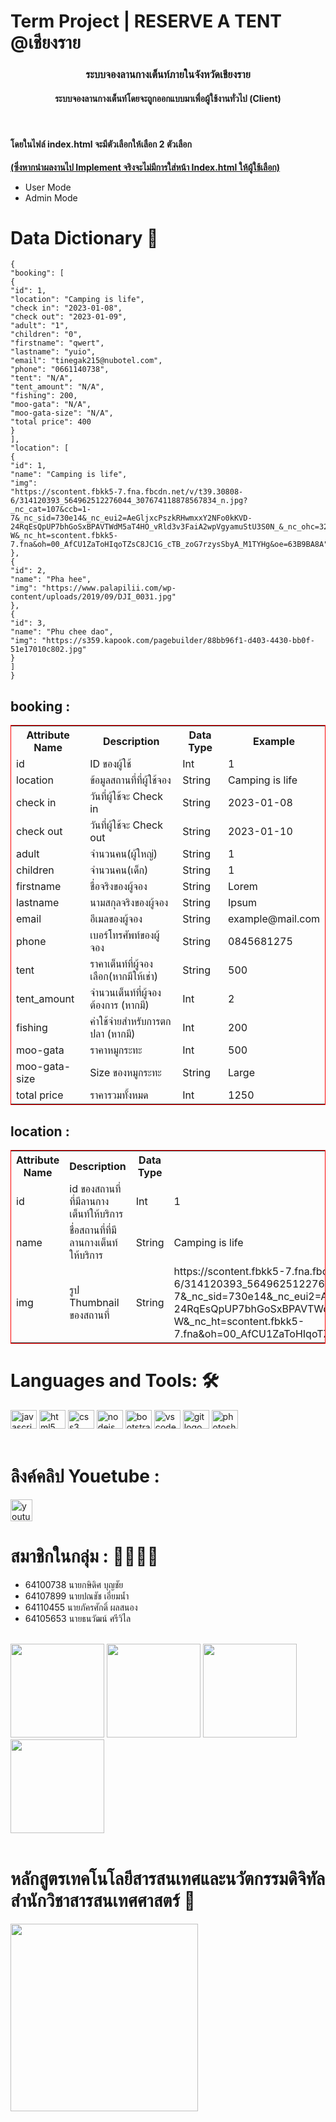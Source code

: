 # Term Project | RESERVE A TENT @เชียงราย
<h3 align="center">ระบบจองลานกางเต็นท์ภายในจังหวัดเชียงราย</h3>
<h4 align="center">ระบบจองลานกางเต็นท์โดยจะถูกออกแบบมาเพื่อผู้ใช้งานทั่วไป (Client) </h4> <br>
<h4> โดยในไฟล์ index.html จะมีตัวเลือกให้เลือก 2 ตัวเลือก</h4>
<b><u>(ซึ่งหากนำผลงานไป Implement จริงจะไม่มีการใส่หน้า Index.html ให้ผู้ใช้เลือก)</u></b>
<ul>
    <li>User Mode</li>
    <li>Admin Mode</li>
</ul>

# Data Dictionary 📖

```
{
"booking": [
{
"id": 1,
"location": "Camping is life",
"check in": "2023-01-08",
"check out": "2023-01-09",
"adult": "1",
"children": "0",
"firstname": "qwert",
"lastname": "yuio",
"email": "tinegak215@nubotel.com",
"phone": "0661140738",
"tent": "N/A",
"tent_amount": "N/A",
"fishing": 200,
"moo-gata": "N/A",
"moo-gata-size": "N/A",
"total price": 400
}
],
"location": [
{
"id": 1,
"name": "Camping is life",
"img":
"https://scontent.fbkk5-7.fna.fbcdn.net/v/t39.30808-6/314120393_564962512276044_307674118878567834_n.jpg?_nc_cat=107&ccb=1-7&_nc_sid=730e14&_nc_eui2=AeGljxcPszkRHwmxxY2NFo0kKVD-24RqEsQpUP7bhGoSxBPAVTWdM5aT4HO_vRld3v3FaiA2wpVgyamuStU3S0N_&_nc_ohc=32xjuF3AEaMAX_dwr-W&_nc_ht=scontent.fbkk5-7.fna&oh=00_AfCU1ZaToHIqoTZsC8JC1G_cTB_zoG7rzysSbyA_M1TYHg&oe=63B9BA8A"
},
{
"id": 2,
"name": "Pha hee",
"img": "https://www.palapilii.com/wp-content/uploads/2019/09/DJI_0031.jpg"
},
{
"id": 3,
"name": "Phu chee dao",
"img": "https://s359.kapook.com/pagebuilder/88bb96f1-d403-4430-bb0f-51e17010c802.jpg"
}
]
}
```
<table style="border: red solid 1px;">
    <thead>
        <h2><b>booking :</b></h2>
    </thead>
    <tr>
        <th>Attribute Name</th>
        <th>Description</th>
        <th>Data Type</th>
        <th>Example</th>
    </tr>
    <tr>
        <td>id</td>
        <td>ID ของผู้ใช้</td>
        <td>Int</td>
        <td>1</td>
    </tr>
    <tr>
        <td>location</td>
        <td>ข้อมูลสถานที่ที่ผู้ใช้จอง</td>
        <td>String</td>
        <td>Camping is life</td>
    </tr>
    <tr>
        <td>check in</td>
        <td>วันที่ผู้ใช้จะ Check in</td>
        <td>String</td>
        <td>2023-01-08</td>
    </tr>
    <tr>
        <td>check out</td>
        <td>วันที่ผู้ใช้จะ Check out</td>
        <td>String</td>
        <td>2023-01-10</td>
    </tr>
    <tr>
        <td>adult</td>
        <td>จำนวนคน(ผู้ใหญ่)</td>
        <td>String</td>
        <td>1</td>
    </tr>
    <tr>
        <td>children</td>
        <td>จำนวนคน(เด็ก)</td>
        <td>String</td>
        <td>1</td>
    </tr>
    <tr>
        <td>firstname</td>
        <td>ชื่อจริงของผู้จอง</td>
        <td>String</td>
        <td>Lorem</td>
    </tr>
    <tr>
        <td>lastname</td>
        <td>นามสกุลจริงของผู้จอง</td>
        <td>String</td>
        <td>Ipsum</td>
    </tr>
    <tr>
        <td>email</td>
        <td>อีเมลของผู้จอง</td>
        <td>String</td>
        <td>example@mail.com</td>
    </tr>
    <tr>
        <td>phone</td>
        <td>เบอร์โทรศัพท์ของผู้จอง</td>
        <td>String</td>
        <td>0845681275</td>
    </tr>
    <tr>
        <td>tent</td>
        <td>ราคาเต็นท์ที่ผู้จองเลือก(หากมีให้เช่า)</td>
        <td>String</td>
        <td>500</td>
    </tr>
    <tr>
        <td>tent_amount</td>
        <td>จำนวนเต็นท์ที่ผู้จองต้องการ (หากมี)</td>
        <td>Int</td>
        <td>2</td>
    </tr>
    <tr>
        <td>fishing</td>
        <td>ค่าใช้จ่ายสำหรับการตกปลา (หากมี)</td>
        <td>Int</td>
        <td>200</td>
    </tr>
    <tr>
        <td>moo-gata</td>
        <td>ราคาหมูกระทะ</td>
        <td>Int</td>
        <td>500</td>
    </tr>
    <tr>
        <td>moo-gata-size</td>
        <td>Size ของหมูกระทะ</td>
        <td>String</td>
        <td>Large</td>
    </tr>
    <tr>
        <td>total price</td>
        <td>ราคารวมทั้งหมด</td>
        <td>Int</td>
        <td>1250</td>
    </tr>
</table>


<table style="border: red solid 1px;">
    <thead>
        <h2><b>location :</b></h2>
    </thead>
    <tr>
        <th>Attribute Name</th>
        <th>Description</th>
        <th>Data Type</th>
        <th>Example</th>
    </tr>
    <tr>
        <td>id</td>
        <td>id ของสถานที่ที่มีลานกางเต็นท์ให้บริการ</td>
        <td>Int</td>
        <td>1</td>
    </tr>
    <tr>
        <td>name</td>
        <td>ชื่อสถานที่ที่มีลานกางเต็นท์ให้บริการ</td>
        <td>String</td>
        <td>Camping is life</td>
    </tr>
    <tr>
        <td>img</td>
        <td>รูป Thumbnail ของสถานที่</td>
        <td>String</td>
        <td>https://scontent.fbkk5-7.fna.fbcdn.net/v/t39.30808-6/314120393_564962512276044_307674118878567834_n.jpg?_nc_cat=107&ccb=1-7&_nc_sid=730e14&_nc_eui2=AeGljxcPszkRHwmxxY2NFo0kKVD-24RqEsQpUP7bhGoSxBPAVTWdM5aT4HO_vRld3v3FaiA2wpVgyamuStU3S0N_&_nc_ohc=32xjuF3AEaMAX_dwr-W&_nc_ht=scontent.fbkk5-7.fna&oh=00_AfCU1ZaToHIqoTZsC8JC1G_cTB_zoG7rzysSbyA_M1TYHg&oe=63B9BA8A</td>
    </tr>
</table>



# Languages and Tools: 🛠
<img src="https://cdn.jsdelivr.net/gh/devicons/devicon/icons/javascript/javascript-original.svg" height="30" width="42"
    alt="javascript logo" />
<img src="https://cdn.jsdelivr.net/gh/devicons/devicon/icons/html5/html5-original.svg" height="30" width="42"
    alt="html5 logo" />
<img src="https://cdn.jsdelivr.net/gh/devicons/devicon/icons/css3/css3-original.svg" height="30" width="42"
    alt="css3 logo" />
<img src="https://cdn.jsdelivr.net/gh/devicons/devicon/icons/nodejs/nodejs-original.svg" height="30" width="42"
    alt="nodejs logo" />
<img src="https://cdn.jsdelivr.net/gh/devicons/devicon/icons/bootstrap/bootstrap-original.svg" height="30" width="42"
    alt="bootstrap logo" />
<img src="https://cdn.jsdelivr.net/gh/devicons/devicon/icons/vscode/vscode-original.svg" height="30" width="42"
    alt="vscode logo" />
<img src="https://cdn.jsdelivr.net/gh/devicons/devicon/icons/git/git-original.svg" height="30" width="42"
    alt="git logo" />
<img src="https://cdn.jsdelivr.net/gh/devicons/devicon/icons/photoshop/photoshop-plain.svg" height="30" width="42"
    alt="photoshop logo" />
<br><br>


# ลิงค์คลิป Youetube :
<div align="left">
    <a href="https://youtu.be/BZJGVPRGCu8"> <img
            src="https://img.shields.io/static/v1?message=Youtube&logo=youtube&label=&color=FF0000&logoColor=white&labelColor=&style=for-the-badge"
            height="35" alt="youtube logo" /></a>
</div>

# สมาชิกในกลุ่ม : 🤷‍♀️🤷‍♂️
- 64100738 นายกษิดิศ บุญชัย
- 64107899 นายปณชัช เอี่ยมน้ำ
- 64110455 นายภัครศักดิ์ ผลสนอง
- 64105653 นายธนวัฒน์ ศรีวิไล
<br><br>

<img height="150" width="150"
    src="https://scontent.fbkk25-1.fna.fbcdn.net/v/t39.30808-6/355867964_2413410482159526_3931598206330439985_n.jpg?_nc_cat=107&ccb=1-7&_nc_sid=a2f6c7&_nc_eui2=AeEiGCZQzbq1pK57MTPrXhFwZtalOnJFKH5m1qU6ckUofnuf4lSJfHQnVIeYlPKpESsLuSRWJS2WbWIjrwSLUnDQ&_nc_ohc=OvCU-saKBuQAX_Aua7r&_nc_ht=scontent.fbkk25-1.fna&oh=00_AfClLmHjaJG78LOJPoT3suUI0JzLXZC3_huxwMeeQPsL8Q&oe=64FE1C3B" />
<img height="150" width="150"
    src="https://scontent.fbkk25-1.fna.fbcdn.net/v/t39.30808-6/371980227_3543077902590424_4719688806673984362_n.jpg?_nc_cat=109&ccb=1-7&_nc_sid=a2f6c7&_nc_eui2=AeFkUdSklSulCZnpOFJI2BH6HvkCJJ78hNEe-QIknvyE0YcobQvHT5iylPfVMp8GjeEd7f17o6aO9LOgV8qICe9O&_nc_ohc=jyuiayf-2x8AX8bccSH&_nc_ht=scontent.fbkk25-1.fna&oh=00_AfBmdgpTVQXVNz7eQEEsnh9XNjumYWJQHvTQQ1XBvneoQw&oe=64FDA4E2" />
<img height="150" width="150"
    src="https://scontent.fbkk25-1.fna.fbcdn.net/v/t1.6435-9/70642065_539813520095903_4457384525135085568_n.jpg?_nc_cat=108&ccb=1-7&_nc_sid=8bfeb9&_nc_eui2=AeE17rUUv-06KgGQ3YuemzSJLQquRlnRabctCq5GWdFpt0jbfUC8LTpQmiSECZxFZ-_t_yIvo-rtLM8ynDsjrdU5&_nc_ohc=-jDxnSWdmEgAX-i2_4q&_nc_ht=scontent.fbkk25-1.fna&oh=00_AfBsML7PXBwz9Ffwbv5-YftCP40x45mSCMdfCreECdJ3zw&oe=65203ADE" />
<img height="150" width="150" src="https://static.vecteezy.com/system/resources/thumbnails/004/141/669/small/no-photo-or-blank-image-icon-loading-images-or-missing-image-mark-image-not-available-or-image-coming-soon-sign-simple-nature-silhouette-in-frame-isolated-illustration-vector.jpg" />
<br><br>


# หลักสูตรเทคโนโลยีสารสนเทศและนวัตกรรมดิจิทัล สำนักวิชาสารสนเทศศาสตร์ 🏫
<div>
    <img height="300" width="300"
        src="https://scontent.fbkk25-1.fna.fbcdn.net/v/t39.30808-6/279560270_5821053641244444_1641496247686643675_n.jpg?_nc_cat=104&ccb=1-7&_nc_sid=a2f6c7&_nc_eui2=AeF0EY1X0Qdhl07UJiFQsaVZWylXctbtv-pbKVdy1u2_6tf9k1Ytpc8jIphmM3ZHSVw5BcDktrmF-SyZmjBluAYm&_nc_ohc=zllZx5NY8CYAX8RVUgo&_nc_ht=scontent.fbkk25-1.fna&oh=00_AfAmRf7-rV8_4mMTlBDuZiSBDz-kOs-MIC-Xk8qnvSA5SA&oe=64FE2666" />
